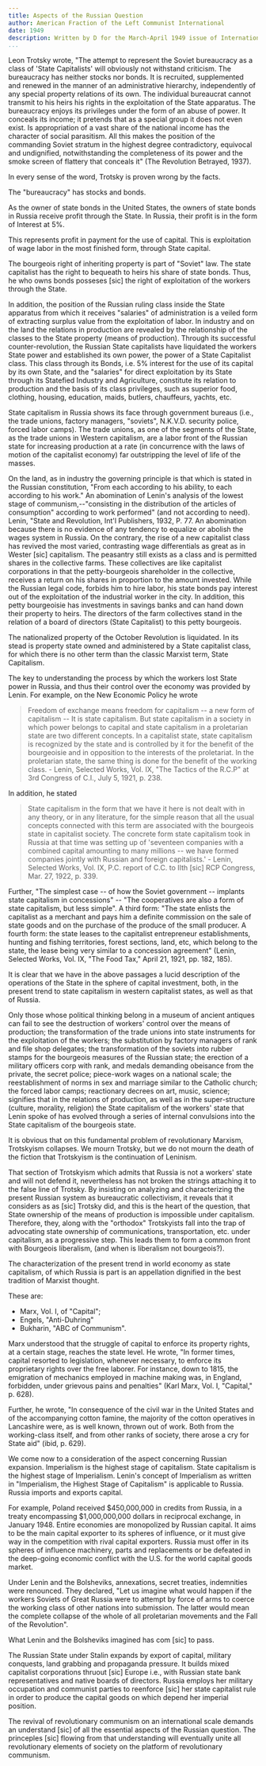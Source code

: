 ```yaml
---
title: Aspects of the Russian Question
author: American Fraction of the Left Communist International
date: 1949
description: Written by D for the March-April 1949 issue of International Bulletin, the publication of the American Fraction of the Left Communist International. Punctuation errors in the text below were present in the original
...
```


Leon Trotsky wrote, "The attempt to represent the Soviet bureaucracy as a class of 'State Capitalists' will obviously not withstand criticism. The bureaucracy has neither stocks nor bonds. It is recruited, supplemented and renewed in the manner of an administrative hierarchy, independently of any special property relations of its own. The individual bureaucrat cannot transmit to his heirs his rights in the exploitation of the State apparatus. The bureaucracy enjoys its privileges under the form of an abuse of power. It conceals its income; it pretends that as a special group it does not even exist. Is appropriation of a vast share of the national income has the character of social parasitism. All this makes the position of the commanding Soviet stratum in the highest degree contradictory, equivocal and undignified, notwithstanding the completeness of its power and the smoke screen of flattery that conceals it" (The Revolution Betrayed, 1937).

In every sense of the word, Trotsky is proven wrong by the facts.

The "bureaucracy" has stocks and bonds.

As the owner of state bonds in the United States, the owners of state bonds in Russia receive profit through the State. In Russia, their profit is in the form of Interest at 5%.

This represents profit in payment for the use of capital. This is exploitation of wage labor in the most finished form, through State capital.

The bourgeois right of inheriting property is part of "Soviet" law. The state capitalist has the right to bequeath to heirs his share of state bonds. Thus, he who owns bonds posseses [sic] the right of exploitation of the workers through the State.

In addition, the position of the Russian ruling class inside the State apparatus from which it receives "salaries" of administration is a veiled form of extracting surplus value from the exploitation of labor. In industry and on the land the relations in production are revealed by the relationship of the classes to the State property (means of production). Through its successful counter-revolution, the Russian State capitalists have liquidated the workers State power and established its own power, the power of a State Capitalist class. This class through its Bonds, i.e. 5% interest for the use of its capital by its own State, and the "salaries" for direct exploitation by its State through its Statefied Industry and Agriculture, constitute its relation to production and the basis of its class privileges, such as superior food, clothing, housing, education, maids, butlers, chauffeurs, yachts, etc.

State capitalism in Russia shows its face through government bureaus (i.e., the trade unions, factory managers, "soviets", N.K.V.D. security police, forced labor camps). The trade unions, as one of the segments of the State, as the trade unions in Western capitalism, are a labor front of the Russian state for increasing production at a rate (in concurrence with the laws of motion of the capitalist economy) far outstripping the level of life of the masses.

On the land, as in industry the governing principle is that which is stated in the Russian constitution, "From each according to his ability, to each according to his work." An abomination of Lenin's analysis of the lowest stage of communism,--"consisting in the distribution of the articles of consumption" according to work performed" (and not according to need). Lenin, "State and Revolution, Int'l Publishers, 1932, P. 77. An abomination because there is no evidence of any tendency to equalize or abolish the wages system in Russia. On the contrary, the rise of a new capitalist class has revived the most varied, contrasting wage differentials as great as in Wester [sic] capitalism. The peasantry still exists as a class and is permitted shares in the collective farms. These collectives are like capitalist corporations in that the petty-bourgeois shareholder in the collective, receives a return on his shares in proportion to the amount invested. While the Russian legal code, forbids him to hire labor, his state bonds pay interest out of the exploitation of the industrial worker in the city. In addition, this petty bourgeoisie has investments in savings banks and can hand down their property to heirs. The directors of the farm collectives stand in the relation of a board of directors (State Capitalist) to this petty bourgeois.

The nationalized property of the October Revolution is liquidated. In its stead is property state owned and administered by a State capitalist class, for which there is no other term than the classic Marxist term, State Capitalism.

The key to understanding the process by which the workers lost State power in Russia, and thus their control over the economy was provided by Lenin. For example, on the New Economic Policy he wrote

>Freedom of exchange means freedom for capitalism -- a new form of capitalism -- It is state capitalism. But state capitalism in a society in which power belongs to capital and state capitalism in a proletarian state are two different concepts. In a capitalist state, state capitalism is recognized by the state and is controlled by it for the benefit of the bourgeoisie and in opposition to the interests of the proletariat. In the proletarian state, the same thing is done for the benefit of the working class. - Lenin, Selected Works, Vol. IX, "The Tactics of the R.C.P" at 3rd Congress of C.I., July 5, 1921, p. 238.

In addition, he stated

>State capitalism in the form that we have it here is not dealt with in any theory, or in any literature, for the simple reason that all the usual concepts connected with this term are associated with the bourgeois state in capitalist society. The concrete form state capitalism took in Russia at that time was setting up of 'seventeen companies with a combined capital amounting to many millions -- we have formed companies jointly with Russian and foreign capitalists.' - Lenin, Selected Works, Vol. IX, P.C. report of C.C. to IIth [sic] RCP Congress, Mar. 27, 1922, p. 339.

Further, "The simplest case -- of how the Soviet government -- implants state capitalism in concessions" -- "The cooperatives are also a form of state capitalism, but less simple". A third form: "The state enlists the capitalist as a merchant and pays him a definite commission on the sale of state goods and on the purchase of the produce of the small producer. A fourth form: the state leases to the capitalist entrepreneur establishments, hunting and fishing territories, forest sections, land, etc, which belong to the state, the lease being very similar to a concession agreement" (Lenin, Selected Works, Vol. IX, "The Food Tax," April 21, 1921, pp. 182, 185).

It is clear that we have in the above passages a lucid description of the operations of the State in the sphere of capital investment, both, in the present trend to state capitalism in western capitalist states, as well as that of Russia.

Only those whose political thinking belong in a museum of ancient antiques can fail to see the destruction of workers' control over the means of production; the transformation of the trade unions into state instruments for the exploitation of the workers; the substitution by factory managers of rank and file shop delegates; the transformation of the soviets into rubber stamps for the bourgeois measures of the Russian state; the erection of a military officers corp with rank, and medals demanding obeisance from the private, the secret police; piece-work wages on a national scale; the reestablishment of norms in sex and marriage similar to the Catholic church; the forced labor camps; reactionary decrees on art, music, science; signifies that in the relations of production, as well as in the super-structure (culture, morality, religion) the State capitalism of the workers' state that Lenin spoke of has evolved through a series of internal convulsions into the State capitalism of the bourgeois state.

It is obvious that on this fundamental problem of revolutionary Marxism, Trotskyism collapses. We mourn Trotsky, but we do not mourn the death of the fiction that Trotskyism is the continuation of Leninism.

That section of Trotskyism which admits that Russia is not a workers' state and will not defend it, nevertheless has not broken the strings attaching it to the false line of Trotsky. By insisting on analyzing and characterizing the present Russian system as bureaucratic collectivism, it reveals that it considers as as [sic] Trotsky did, and this is the heart of the question, that State ownership of the means of production is impossible under capitalism. Therefore, they, along with the "orthodox" Trotskyists fall into the trap of advocating state ownership of communications, transportation, etc. under capitalism, as a progressive step. This leads them to form a common front with Bourgeois liberalism, (and when is liberalism not bourgeois?).

The characterization of the present trend in world economy as state capitalism, of which Russia is part is an appellation dignified in the best tradition of Marxist thought.

These are:

* Marx, Vol. I, of "Capital";
* Engels, "Anti-Duhring"
* Bukharin, "ABC of Communism".

Marx understood that the struggle of capital to enforce its property rights, at a certain stage, reaches the state level. He wrote, "In former times, capital resorted to legislation, whenever necessary, to enforce its proprietary rights over the free laborer. For instance, down to 1815, the emigration of mechanics employed in machine making was, in England, forbidden, under grievous pains and penalties" (Karl Marx, Vol. I, "Capital," p. 628).

Further, he wrote, "In consequence of the civil war in the United States and of the accompanying cotton famine, the majority of the cotton operatives in Lancashire were, as is well known, thrown out of work. Both from the working-class itself, and from other ranks of society, there arose a cry for State aid" (ibid, p. 629).

We come now to a consideration of the aspect concerning Russian expansion. Imperialism is the highest stage of capitalism. State capitalism is the highest stage of Imperialism. Lenin's concept of Imperialism as written in "Imperialism, the Highest Stage of Capitalism" is applicable to Russia. Russia imports and exports capital.

For example, Poland received $450,000,000 in credits from Russia, in a treaty encompassing $1,000,000,000 dollars in reciprocal exchange, in January 1948. Entire economies are monopolized by Russian capital. It aims to be the main capital exporter to its spheres of influence, or it must give way in the competition with rival capital exporters. Russia must offer in its spheres of influence machinery, parts and replacements or be defeated in the deep-going economic conflict with the U.S. for the world capital goods market.

Under Lenin and the Bolsheviks, annexations, secret treaties, indemnities were renounced. They declared, "Let us imagine what would happen if the workers Soviets of Great Russia were to attempt by force of arms to coerce the working class of other nations into submission. The latter would mean the complete collapse of the whole of all proletarian movements and the Fall of the Revolution".

What Lenin and the Bolsheviks imagined has com [sic] to pass.

The Russian State under Stalin expands by export of capital, military conquests, land grabbing and propaganda pressure. It builds mixed capitalist corporations thruout [sic] Europe i.e., with Russian state bank representatives and native boards of directors. Russia employs her military occupation and communist parties to reenforce [sic] her state capitalist rule in order to produce the capital goods on which depend her imperial position.

The revival of revolutionary communism on an international scale demands an understand [sic] of all the essential aspects of the Russian question. The princeples [sic] flowing from that understanding will eventually unite all revolutionary elements of society on the platform of revolutionary communism.

